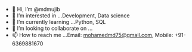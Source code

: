 - 👋 Hi, I’m @mdmujib
- 👀 I’m interested in ...Development, Data science
- 🌱 I’m currently learning ...Python, SQL
- 💞️ I’m looking to collaborate on ...
- 📫 How to reach me ...Email: mohamedmd75@gmail.com, Mobile: +91-6369881670 

<!---
mdmujib/mdmujib is a ✨ special ✨ repository because its `README.md` (this file) appears on your GitHub profile.
You can click the Preview link to take a look at your changes.
--->

